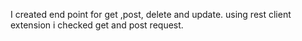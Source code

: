 I created end point for get ,post, delete and update.
using rest client extension i checked get and post request.
